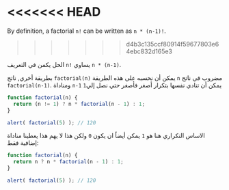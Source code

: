 <<<<<<< HEAD
=======
By definition, a factorial `n!` can be written as `n * (n-1)!`.
>>>>>>> d4b3c135ccf80914f59677803e64ebc832d165e3


الحل يكمن في التعريف `n!` يساوي `n * (n-1)`.


بطريقة أخري, ناتج `factorial(n)` يمكن أن نحسبه علي هذه الطريقة `n` مضروب في ناتج `factorial(n-1)`. ومناداة `n-1`  يمكن أن تنادي نفسها بتكرار أصغر فأصغر حتي نصل إلي`1`

```js run
function factorial(n) {
  return (n != 1) ? n * factorial(n - 1) : 1;
}

alert( factorial(5) ); // 120
```

الاساس التكراري هنا هو `1` يمكن أيضاً ان يكون `0` ولكن هذا لا يهم هذا يعطينا مناداة إضافية فقط:

```js run
function factorial(n) {
  return n ? n * factorial(n - 1) : 1;
}

alert( factorial(5) ); // 120
```
